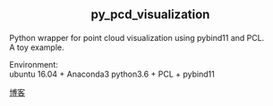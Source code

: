## <p align = 'center'> py_pcd_visualization </p>
Python wrapper for point cloud visualization using pybind11 and PCL.  
A toy example.  
  
Environment:  
ubuntu 16.04 + Anaconda3 python3.6 + PCL + pybind11  

[博客](https://www.cnblogs.com/shepherd2015/p/11157240.html)
